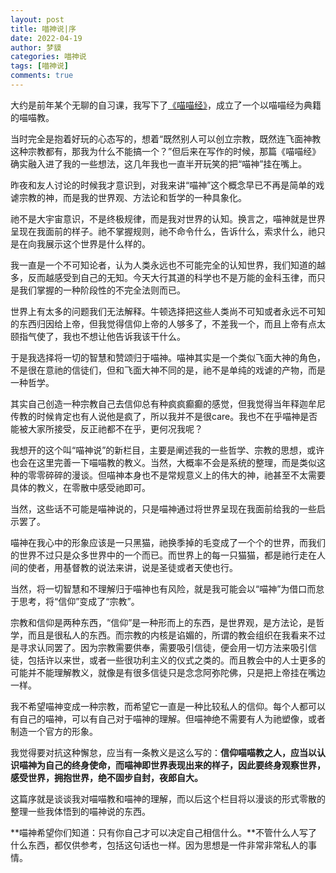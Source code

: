 ```yaml
---
layout: post
title: 喵神说|序
date: 2022-04-19
author: 梦貘
categories: 喵神说
tags: [喵神说]
comments: true
---
```


大约是前年某个无聊的自习课，我写下了[《喵喵经》](http://mo.b-hu.org/mord)，成立了一个以喵喵经为典籍的喵喵教。

当时完全是抱着好玩的心态写的，想着“既然别人可以创立宗教，既然连飞面神教这种宗教都有，那我为什么不能搞一个？”但后来在写作的时候，那篇《喵喵经》确实融入进了我的一些想法，这几年我也一直半开玩笑的把“喵神”挂在嘴上。

昨夜和友人讨论的时候我才意识到，对我来讲“喵神”这个概念早已不再是简单的戏谑宗教的神，而是我的世界观、方法论和哲学的一种具象化。

祂不是大宇宙意识，不是终极规律，而是我对世界的认知。换言之，喵神就是世界呈现在我面前的样子。祂不掌握规则，祂不命令什么，告诉什么，索求什么，祂只是在向我展示这个世界是什么样的。

我一直是一个不可知论者，认为人类永远也不可能完全的认知世界，我们知道的越多，反而越感受到自己的无知。今天大行其道的科学也不是万能的金科玉律，而只是我们掌握的一种阶段性的不完全法则而已。

世界上有太多的问题我们无法解释。牛顿选择把这些人类尚不可知或者永远不可知的东西归因给上帝，但我觉得信仰上帝的人够多了，不差我一个，而且上帝有点太颐指气使了，我也不想让他告诉我该干什么。

于是我选择将一切的智慧和赞颂归于喵神。喵神其实是一个类似飞面大神的角色，不是很在意祂的信徒们，但和飞面大神不同的是，祂不是单纯的戏谑的产物，而是一种哲学。

其实自己创造一种宗教自己去信仰总有种疯疯癫癫的感觉，但我觉得当年释迦牟尼传教的时候肯定也有人说他是疯了，所以我并不是很care。我也不在乎喵神是否能被大家所接受，反正祂都不在乎，更何况我呢？

我想开的这个叫“喵神说”的新栏目，主要是阐述我的一些哲学、宗教的思想，或许也会在这里完善一下喵喵教的教义。当然，大概率不会是系统的整理，而是类似这种的零零碎碎的漫谈。但喵神本身也不是常规意义上的伟大的神，祂甚至不太需要具体的教义，在零散中感受祂即可。

当然，这些话不可能是喵神说的，只是喵神通过将世界呈现在我面前给我的一些启示罢了。

喵神在我心中的形象应该是一只黑猫，祂换季掉的毛变成了一个个的世界，而我们的世界不过只是众多世界中的一个而已。而世界上的每一只猫猫，都是祂行走在人间的使者，用基督教的说法来讲，说是圣徒或者天使也行。

当然，将一切智慧和不理解归于喵神也有风险，就是我可能会以“喵神”为借口而怠于思考，将“信仰”变成了“宗教”。

宗教和信仰是两种东西，“信仰”是一种形而上的东西，是世界观，是方法论，是哲学，而且是很私人的东西。而宗教的内核是谄媚的，所谓的教会组织在我看来不过是寻求认同罢了。因为宗教需要供奉，需要吸引信徒，便会用一切方法来吸引信徒，包括许以来世，或者一些很功利主义的仪式之类的。而且教会中的人士更多的可能并不能理解教义，就像是有很多信徒只是念念阿弥陀佛，只是把上帝挂在嘴边一样。

我不希望喵神变成一种宗教，而希望它一直是一种比较私人的信仰。每个人都可以有自己的喵神，可以有自己对于喵神的理解。但喵神绝不需要有人为祂塑像，或者制造一个官方的形象。

我觉得要对抗这种懈怠，应当有一条教义是这么写的：**信仰喵喵教之人，应当以认识喵神为自己的终身使命，而喵神即世界表现出来的样子，因此要终身观察世界，感受世界，拥抱世界，绝不固步自封，夜郎自大。**

这篇序就是谈谈我对喵喵教和喵神的理解，而以后这个栏目将以漫谈的形式零散的整理一些我体悟到的喵神说的东西。

**喵神希望你们知道：只有你自己才可以决定自己相信什么。**不管什么人写了什么东西，都仅供参考，包括这句话也一样。因为思想是一件非常非常私人的事情。
